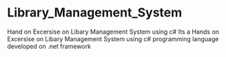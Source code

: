 # Library_Management_System
Hand on Excersise on Libary Management System using c#
Its a Hands on Excersise on Libary Management System using c# programming language developed on .net framework  
